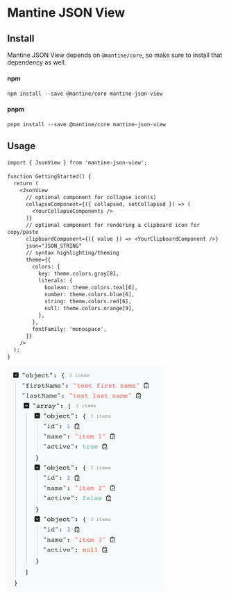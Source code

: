 # Mantine JSON View

## Install

Mantine JSON View depends on `@mantine/core`, so make sure to install
that dependency as well.

#### npm

```
npm install --save @mantine/core mantine-json-view
```

#### pnpm

```
pnpm install --save @mantine/core mantine-json-view
```

## Usage

```tsx
import { JsonView } from 'mantine-json-view';

function GettingStarted() {
  return (
    <JsonView
      // optional component for collapse icon(s)
      collapseComponent={({ collapsed, setCollapsed }) => (
        <YourCollapseComponents />
      )}
      // optional component for rendering a clipboard icon for copy/paste
      clipboardComponent={({ value }) => <YourClipboardComponent />}
      json="JSON_STRING"
      // syntax highlighting/theming
      theme={{
        colors: {
          key: theme.colors.gray[8],
          literals: {
            boolean: theme.colors.teal[6],
            number: theme.colors.blue[6],
            string: theme.colors.red[6],
            null: theme.colors.orange[9],
          },
        },
        fontFamily: 'monospace',
      }}
    />
  );
}
```

<img src="https://raw.githubusercontent.com/matthewwolfe/mantine-json-view/main/static/images/readme-example.png" width="360px" />
